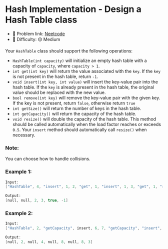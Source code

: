 # Hash Implementation - Design a Hash Table class

- 🧩 Problem link: [Neetcode](https://neetcode.io/problems/hashTable)
- 🚦 Difficulty: 🟡 Medium

Your `HashTable` class should support the following operations:

- `HashTable(int capacity)` will initialize an empty hash table with a capacity of `capacity`, where `capacity > 1`.
- `int get(int key)` will return the value associated with the `key`. If the `key` is not present in the hash table, return `-1`.
- `void insert(int key, int value)` will insert the key-value pair into the hash table. If the `key` is already present in the hash table, the original value should be replaced with the new value.
- `bool remove(int key)` will remove the key-value pair with the given key. If the key is not present, return `false`, otherwise return `true`
- `int getSize()` will return the number of keys in the hash table.
- `int getCapacity()` will return the capacity of the hash table.
- `void resize()` will double the capacity of the hash table. This method should be called automatically when the load factor reaches or exceeds `0.5`. Your `insert` method should automatically call `resize()` when necessary.

### Note:

You can choose how to handle collisions.

### Example 1:

```cpp
Input:
["HashTable", 4, "insert", 1, 2, "get", 1, "insert", 1, 3, "get", 1, "remove", 1, "get", 1]

Output:
[null, null, 2, 3, true, -1]
```

### Example 2:

```cpp
Input:
["HashTable", 2, "getCapacity", insert, 6, 7, "getCapacity", "insert", 1, 2, "getCapacity", "insert", 3, 4, "getCapacity", "getSize"]

Output:
[null, 2, null, 4, null, 8, null, 8, 3]
```
